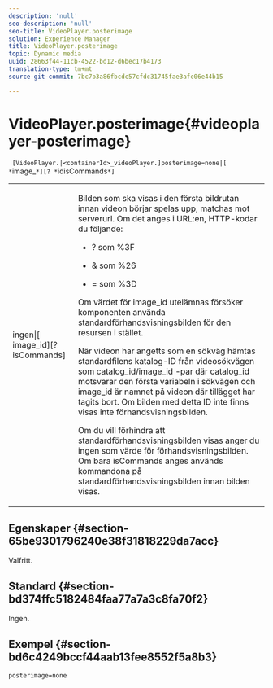 ```yaml
---
description: 'null'
seo-description: 'null'
seo-title: VideoPlayer.posterimage
solution: Experience Manager
title: VideoPlayer.posterimage
topic: Dynamic media
uuid: 28663f44-11cb-4522-bd12-d6bec17b4173
translation-type: tm+mt
source-git-commit: 7bc7b3a86fbcdc57cfdc31745fae3afc06e44b15

---
```



# VideoPlayer.posterimage{#videoplayer-posterimage}

` [VideoPlayer.|<containerId>_videoPlayer.]posterimage=none|[ *`image_`*][? *`idisCommands`*]`

<table id="table_AE7AAFA9B4374E31B51D06511EB96401"> 
 <tbody> 
  <tr> 
   <td colname="col1"> <p> <span class="codeph"> ingen|[<span class="varname"> image_id</span>][?<span class="varname"> isCommands</span>]</span> </p> </td> 
   <td colname="col2"> <p> Bilden som ska visas i den första bildrutan innan videon börjar spelas upp, matchas mot <span class="codeph"> serverurl</span>. Om det anges i URL:en, HTTP-kodar du följande: </p> <p> 
     <ul id="ul_B38A687CEFE64C68A0B2C227A68A458F"> 
      <li id="li_E7AE1BDAC17E49E0B7ACF89C5C0529F0"> <p> <span class="codeph"> ?</span> som <span class="codeph"> %3F</span> </p> </li> 
      <li id="li_391CCF067F734480B2B4AFC9760C479A"> <p> <span class="codeph"> &amp;</span> som <span class="codeph"> %26</span> </p> </li> 
      <li id="li_6824B66A55554C5A8B12874DCF5BFAEE"> <p> <span class="codeph"> =</span> som <span class="codeph"> %3D</span> </p> </li> 
     </ul> </p> <p>Om värdet för <span class="codeph"><span class="varname"> image_id</span></span> utelämnas försöker komponenten använda standardförhandsvisningsbilden för den resursen i stället. </p> <p>När videon har angetts som en sökväg hämtas standardfilens katalog-ID från videosökvägen som <span class="codeph"> catalog_id/image_id</span> -par där <span class="codeph"> catalog_id</span> motsvarar den första variabeln i sökvägen och <span class="codeph"> image_id</span> är namnet på videon där tillägget har tagits bort. Om bilden med detta ID inte finns visas inte förhandsvisningsbilden. </p> <p>Om du vill förhindra att standardförhandsvisningsbilden visas anger du <span class="codeph"> ingen</span> som värde för förhandsvisningsbilden. Om bara <span class="codeph"><span class="varname"> isCommands</span></span> anges används kommandona på standardförhandsvisningsbilden innan bilden visas. </p> </td> 
  </tr> 
 </tbody> 
</table>

## Egenskaper {#section-65be9301796240e38f31818229da7acc}

Valfritt.

## Standard {#section-bd374ffc5182484faa77a7a3c8fa70f2}

Ingen.

## Exempel {#section-bd6c4249bccf44aab13fee8552f5a8b3}

`posterimage=none`
